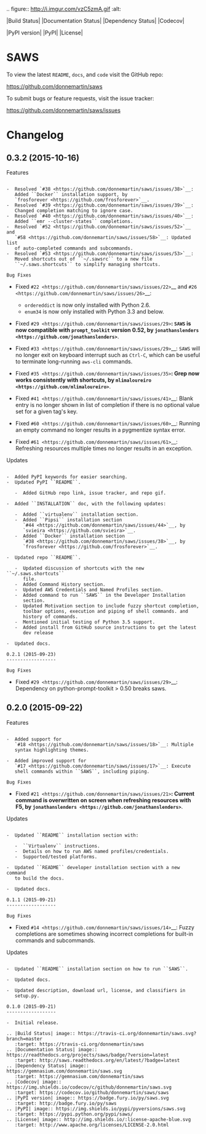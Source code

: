 .. figure:: http://i.imgur.com/vzC5zmA.gif
   :alt: 

|Build Status| |Documentation Status| |Dependency Status| |Codecov|

|PyPI version| |PyPI| |License|

SAWS
====

To view the latest ``README``, ``docs``, and ``code`` visit the GitHub
repo:

https://github.com/donnemartin/saws

To submit bugs or feature requests, visit the issue tracker:

https://github.com/donnemartin/saws/issues

Changelog
=========

0.3.2 (2015-10-16)
------------------

Features
~~~~~~~~

-  Resolved `#38 <https://github.com/donnemartin/saws/issues/38>`__:
   Added ``Docker`` installation support, by
   `frosforever <https://github.com/frosforever>`__.
-  Resolved `#39 <https://github.com/donnemartin/saws/issues/39>`__:
   Changed completion matching to ignore case.
-  Resolved `#40 <https://github.com/donnemartin/saws/issues/40>`__:
   Added ``emr --cluster-states`` completions.
-  Resolved `#52 <https://github.com/donnemartin/saws/issues/52>`__ and
   `#58 <https://github.com/donnemartin/saws/issues/58>`__: Updated list
   of auto-completed commands and subcommands.
-  Resolved `#53 <https://github.com/donnemartin/saws/issues/53>`__:
   Moved shortcuts out of ``~/.sawsrc`` to a new file
   ``~/.saws.shortcuts`` to simplify managing shortcuts.

Bug Fixes
~~~~~~~~~

-  Fixed `#22 <https://github.com/donnemartin/saws/issues/22>`__ and
   `#26 <https://github.com/donnemartin/saws/issues/26>`__:

   -  ``ordereddict`` is now only installed with Python 2.6.
   -  ``enum34`` is now only installed with Python 3.3 and below.

-  Fixed `#29 <https://github.com/donnemartin/saws/issues/29>`__:
   ``SAWS`` is now compatible with ``prompt_toolkit`` version 0.52, by
   `jonathanslenders <https://github.com/jonathanslenders>`__.
-  Fixed `#33 <https://github.com/donnemartin/saws/issues/29>`__:
   ``SAWS`` will no longer exit on keyboard interrupt such as
   ``Ctrl-C``, which can be useful to terminate long-running ``aws-cli``
   commands.
-  Fixed `#35 <https://github.com/donnemartin/saws/issues/35>`__: Grep
   now works consistently with shortcuts, by
   `mlimaloureiro <https://github.com/mlimaloureiro>`__.
-  Fixed `#41 <https://github.com/donnemartin/saws/issues/41>`__: Blank
   entry is no longer shown in list of completion if there is no
   optional value set for a given tag's key.
-  Fixed `#60 <https://github.com/donnemartin/saws/issues/60>`__:
   Running an empty command no longer results in a pygmentize syntax
   error.
-  Fixed `#61 <https://github.com/donnemartin/saws/issues/61>`__:
   Refreshing resources multiple times no longer results in an
   exception.

Updates
~~~~~~~

-  Added PyPI keywords for easier searching.
-  Updated PyPI ``README``.

   -  Added GitHub repo link, issue tracker, and repo gif.

-  Added ``INSTALLATION`` doc, with the following updates:

   -  Added ``virtualenv`` installation section.
   -  Added ``Pipsi`` installation section
      `#44 <https://github.com/donnemartin/saws/issues/44>`__, by
      `svieira <https://github.com/svieira>`__.
   -  Added ``Docker`` installation section
      `#38 <https://github.com/donnemartin/saws/issues/38>`__, by
      `frosforever <https://github.com/frosforever>`__.

-  Updated repo ``README``.

   -  Updated discussion of shortcuts with the new ``~/.saws.shortcuts``
      file.
   -  Added Command History section.
   -  Updated AWS Credentials and Named Profiles section.
   -  Added command to run ``SAWS`` in the Developer Installation
      section.
   -  Updated Motivation section to include fuzzy shortcut completion,
      toolbar options, execution and piping of shell commands. and
      history of commands.
   -  Mentioned initial testing of Python 3.5 support.
   -  Added install from GitHub source instructions to get the latest
      dev release

-  Updated docs.

0.2.1 (2015-09-23)
------------------

Bug Fixes
~~~~~~~~~

-  Fixed `#29 <https://github.com/donnemartin/saws/issues/29>`__:
   Dependency on python-prompt-toolkit > 0.50 breaks saws.

0.2.0 (2015-09-22)
------------------

Features
~~~~~~~~

-  Added support for
   `#18 <https://github.com/donnemartin/saws/issues/18>`__: Multiple
   syntax highlighting themes.

-  Added improved support for
   `#17 <https://github.com/donnemartin/saws/issues/17>`__: Execute
   shell commands within ``SAWS``, including piping.

Bug Fixes
~~~~~~~~~

-  Fixed `#21 <https://github.com/donnemartin/saws/issues/21>`__:
   Current command is overwritten on screen when refreshing resources
   with F5, by
   `jonathanslenders <https://github.com/jonathanslenders>`__.

Updates
~~~~~~~

-  Updated ``README`` installation section with:

   -  ``Virtualenv`` instructions.
   -  Details on how to run AWS named profiles/credentials.
   -  Supported/tested platforms.

-  Updated ``README`` developer installation section with a new command
   to build the docs.

-  Updated docs.

0.1.1 (2015-09-21)
------------------

Bug Fixes
~~~~~~~~~

-  Fixed `#14 <https://github.com/donnemartin/saws/issues/14>`__: Fuzzy
   completions are sometimes showing incorrect completions for built-in
   commands and subcommands.

Updates
~~~~~~~

-  Updated ``README`` installation section on how to run ``SAWS``.

-  Updated docs.

-  Updated description, download url, license, and classifiers in
   setup.py.

0.1.0 (2015-09-21)
------------------

-  Initial release.

.. |Build Status| image:: https://travis-ci.org/donnemartin/saws.svg?branch=master
   :target: https://travis-ci.org/donnemartin/saws
.. |Documentation Status| image:: https://readthedocs.org/projects/saws/badge/?version=latest
   :target: http://saws.readthedocs.org/en/latest/?badge=latest
.. |Dependency Status| image:: https://gemnasium.com/donnemartin/saws.svg
   :target: https://gemnasium.com/donnemartin/saws
.. |Codecov| image:: https://img.shields.io/codecov/c/github/donnemartin/saws.svg
   :target: https://codecov.io/github/donnemartin/saws/saws
.. |PyPI version| image:: https://badge.fury.io/py/saws.svg
   :target: http://badge.fury.io/py/saws
.. |PyPI| image:: https://img.shields.io/pypi/pyversions/saws.svg
   :target: https://pypi.python.org/pypi/saws/
.. |License| image:: http://img.shields.io/:license-apache-blue.svg
   :target: http://www.apache.org/licenses/LICENSE-2.0.html
